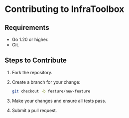 # Contributing to InfraToolbox

## Requirements

- Go 1.20 or higher.
- Git.

## Steps to Contribute

1. Fork the repository.
2. Create a branch for your change:

   ```bash
   git checkout -b feature/new-feature
   ```

3. Make your changes and ensure all tests pass.
4. Submit a pull request.
